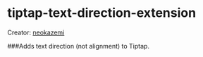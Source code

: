 # tiptap-text-direction-extension
Creator: [neokazemi](https://github.com/neokazemi)

###Adds text direction (not alignment) to Tiptap.
